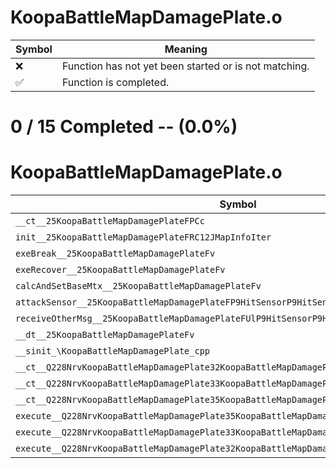 # KoopaBattleMapDamagePlate.o
| Symbol | Meaning 
| ------------- | ------------- 
| :x: | Function has not yet been started or is not matching. 
| :white_check_mark: | Function is completed. 


# 0 / 15 Completed -- (0.0%)
# KoopaBattleMapDamagePlate.o
| Symbol | Decompiled? |
| ------------- | ------------- |
| `__ct__25KoopaBattleMapDamagePlateFPCc` | :x: |
| `init__25KoopaBattleMapDamagePlateFRC12JMapInfoIter` | :x: |
| `exeBreak__25KoopaBattleMapDamagePlateFv` | :x: |
| `exeRecover__25KoopaBattleMapDamagePlateFv` | :x: |
| `calcAndSetBaseMtx__25KoopaBattleMapDamagePlateFv` | :x: |
| `attackSensor__25KoopaBattleMapDamagePlateFP9HitSensorP9HitSensor` | :x: |
| `receiveOtherMsg__25KoopaBattleMapDamagePlateFUlP9HitSensorP9HitSensor` | :x: |
| `__dt__25KoopaBattleMapDamagePlateFv` | :x: |
| `__sinit_\KoopaBattleMapDamagePlate_cpp` | :x: |
| `__ct__Q228NrvKoopaBattleMapDamagePlate32KoopaBattleMapDamagePlateNrvWaitFv` | :x: |
| `__ct__Q228NrvKoopaBattleMapDamagePlate33KoopaBattleMapDamagePlateNrvBreakFv` | :x: |
| `__ct__Q228NrvKoopaBattleMapDamagePlate35KoopaBattleMapDamagePlateNrvRecoverFv` | :x: |
| `execute__Q228NrvKoopaBattleMapDamagePlate35KoopaBattleMapDamagePlateNrvRecoverCFP5Spine` | :x: |
| `execute__Q228NrvKoopaBattleMapDamagePlate33KoopaBattleMapDamagePlateNrvBreakCFP5Spine` | :x: |
| `execute__Q228NrvKoopaBattleMapDamagePlate32KoopaBattleMapDamagePlateNrvWaitCFP5Spine` | :x: |
